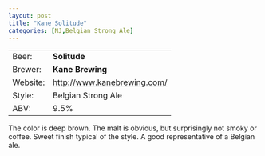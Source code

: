```yaml
---
layout: post
title: "Kane Solitude"
categories: [NJ,Belgian Strong Ale]
---
```



|          |                               |
|----------|-------------------------------|
| Beer:    | __Solitude__                  |
| Brewer:  | __Kane Brewing__              |
| Website: | <http://www.kanebrewing.com/> |
| Style:   | Belgian Strong Ale            |
| ABV:     | 9.5%                          |

The color is deep brown. The malt is obvious, but surprisingly not smoky or coffee. Sweet finish typical of the style. A good representative of a Belgian ale.
